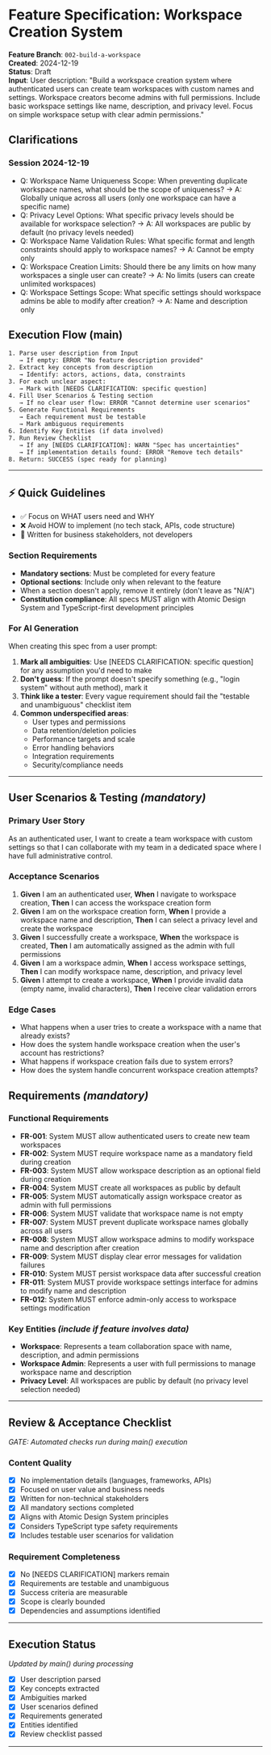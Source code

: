 # Feature Specification: Workspace Creation System

**Feature Branch**: `002-build-a-workspace`  
**Created**: 2024-12-19  
**Status**: Draft  
**Input**: User description: "Build a workspace creation system where authenticated users can create team workspaces with custom names and settings. Workspace creators become admins with full permissions. Include basic workspace settings like name, description, and privacy level. Focus on simple workspace setup with clear admin permissions."

## Clarifications

### Session 2024-12-19
- Q: Workspace Name Uniqueness Scope: When preventing duplicate workspace names, what should be the scope of uniqueness? → A: Globally unique across all users (only one workspace can have a specific name)
- Q: Privacy Level Options: What specific privacy levels should be available for workspace selection? → A: All workspaces are public by default (no privacy levels needed)
- Q: Workspace Name Validation Rules: What specific format and length constraints should apply to workspace names? → A: Cannot be empty only
- Q: Workspace Creation Limits: Should there be any limits on how many workspaces a single user can create? → A: No limits (users can create unlimited workspaces)
- Q: Workspace Settings Scope: What specific settings should workspace admins be able to modify after creation? → A: Name and description only

## Execution Flow (main)
```
1. Parse user description from Input
   → If empty: ERROR "No feature description provided"
2. Extract key concepts from description
   → Identify: actors, actions, data, constraints
3. For each unclear aspect:
   → Mark with [NEEDS CLARIFICATION: specific question]
4. Fill User Scenarios & Testing section
   → If no clear user flow: ERROR "Cannot determine user scenarios"
5. Generate Functional Requirements
   → Each requirement must be testable
   → Mark ambiguous requirements
6. Identify Key Entities (if data involved)
7. Run Review Checklist
   → If any [NEEDS CLARIFICATION]: WARN "Spec has uncertainties"
   → If implementation details found: ERROR "Remove tech details"
8. Return: SUCCESS (spec ready for planning)
```

---

## ⚡ Quick Guidelines
- ✅ Focus on WHAT users need and WHY
- ❌ Avoid HOW to implement (no tech stack, APIs, code structure)
- 👥 Written for business stakeholders, not developers

### Section Requirements
- **Mandatory sections**: Must be completed for every feature
- **Optional sections**: Include only when relevant to the feature
- When a section doesn't apply, remove it entirely (don't leave as "N/A")
- **Constitution compliance**: All specs MUST align with Atomic Design System and TypeScript-first development principles

### For AI Generation
When creating this spec from a user prompt:
1. **Mark all ambiguities**: Use [NEEDS CLARIFICATION: specific question] for any assumption you'd need to make
2. **Don't guess**: If the prompt doesn't specify something (e.g., "login system" without auth method), mark it
3. **Think like a tester**: Every vague requirement should fail the "testable and unambiguous" checklist item
4. **Common underspecified areas**:
   - User types and permissions
   - Data retention/deletion policies  
   - Performance targets and scale
   - Error handling behaviors
   - Integration requirements
   - Security/compliance needs

---

## User Scenarios & Testing *(mandatory)*

### Primary User Story
As an authenticated user, I want to create a team workspace with custom settings so that I can collaborate with my team in a dedicated space where I have full administrative control.

### Acceptance Scenarios
1. **Given** I am an authenticated user, **When** I navigate to workspace creation, **Then** I can access the workspace creation form
2. **Given** I am on the workspace creation form, **When** I provide a workspace name and description, **Then** I can select a privacy level and create the workspace
3. **Given** I successfully create a workspace, **When** the workspace is created, **Then** I am automatically assigned as the admin with full permissions
4. **Given** I am a workspace admin, **When** I access workspace settings, **Then** I can modify workspace name, description, and privacy level
5. **Given** I attempt to create a workspace, **When** I provide invalid data (empty name, invalid characters), **Then** I receive clear validation errors

### Edge Cases
- What happens when a user tries to create a workspace with a name that already exists?
- How does the system handle workspace creation when the user's account has restrictions?
- What happens if workspace creation fails due to system errors?
- How does the system handle concurrent workspace creation attempts?

## Requirements *(mandatory)*

### Functional Requirements
- **FR-001**: System MUST allow authenticated users to create new team workspaces
- **FR-002**: System MUST require workspace name as a mandatory field during creation
- **FR-003**: System MUST allow workspace description as an optional field during creation
- **FR-004**: System MUST create all workspaces as public by default
- **FR-005**: System MUST automatically assign workspace creator as admin with full permissions
- **FR-006**: System MUST validate that workspace name is not empty
- **FR-007**: System MUST prevent duplicate workspace names globally across all users
- **FR-008**: System MUST allow workspace admins to modify workspace name and description after creation
- **FR-009**: System MUST display clear error messages for validation failures
- **FR-010**: System MUST persist workspace data after successful creation
- **FR-011**: System MUST provide workspace settings interface for admins to modify name and description
- **FR-012**: System MUST enforce admin-only access to workspace settings modification

### Key Entities *(include if feature involves data)*
- **Workspace**: Represents a team collaboration space with name, description, and admin permissions
- **Workspace Admin**: Represents a user with full permissions to manage workspace name and description
- **Privacy Level**: All workspaces are public by default (no privacy level selection needed)

---

## Review & Acceptance Checklist
*GATE: Automated checks run during main() execution*

### Content Quality
- [x] No implementation details (languages, frameworks, APIs)
- [x] Focused on user value and business needs
- [x] Written for non-technical stakeholders
- [x] All mandatory sections completed
- [x] Aligns with Atomic Design System principles
- [x] Considers TypeScript type safety requirements
- [x] Includes testable user scenarios for validation

### Requirement Completeness
- [x] No [NEEDS CLARIFICATION] markers remain
- [x] Requirements are testable and unambiguous  
- [x] Success criteria are measurable
- [x] Scope is clearly bounded
- [x] Dependencies and assumptions identified

---

## Execution Status
*Updated by main() during processing*

- [x] User description parsed
- [x] Key concepts extracted
- [x] Ambiguities marked
- [x] User scenarios defined
- [x] Requirements generated
- [x] Entities identified
- [x] Review checklist passed

---